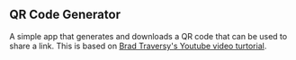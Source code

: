 ## QR Code Generator

A simple app that generates and downloads a QR code that can be used to share a link. This is based on [Brad Traversy's Youtube video turtorial](https://www.youtube.com/watch?v=qNiUlml9MDk).
